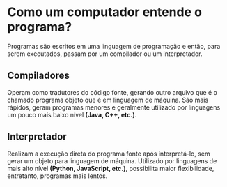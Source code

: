 # Como um computador entende o programa?
Programas são escritos em uma linguagem de programação e então, para serem executados, passam por um compilador ou um interpretador.

## Compiladores
Operam como tradutores do código fonte, gerando outro arquivo que é o chamado programa objeto que é em linguagem de máquina. São mais rápidos, geram programas menores e geralmente utilizado por linguagens um pouco mais baixo nível **(Java, C++, etc.)**.

## Interpretador
Realizam a execução direta do programa fonte após interpretá-lo, sem gerar um objeto para linguagem de máquina. Utilizado por linguagens de mais alto nível **(Python, JavaScript, etc.)**, possibilita maior flexibilidade, entretanto, programas mais lentos.